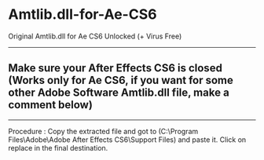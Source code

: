 # Amtlib.dll-for-Ae-CS6
Original Amtlib.dll for Ae CS6 Unlocked (+ Virus Free)


-------------------------------------------------------------
**Make sure your After Effects CS6 is closed** (Works only for Ae CS6,
if you want for some other Adobe Software Amtlib.dll file, make a comment below)
-------------------------------------------------------------
-------------------------------------------------------------

Procedure :
Copy the extracted file and got to (C:\Program Files\Adobe\Adobe After Effects CS6\Support Files) and paste it.
Click on replace in the final destination.
